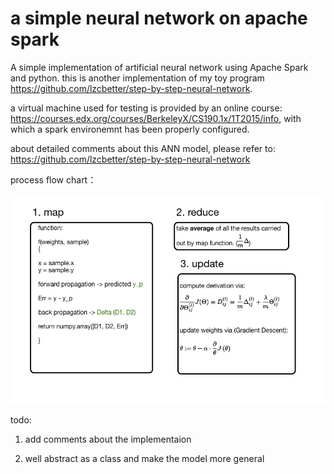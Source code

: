 # a simple neural network on apache spark

A simple implementation of artificial neural network using Apache Spark and python. this is another implementation of my toy program  https://github.com/lzcbetter/step-by-step-neural-network.

a virtual machine used for testing is provided by an online course: https://courses.edx.org/courses/BerkeleyX/CS190.1x/1T2015/info, with which a spark environemnt has been properly configured.

about detailed comments about this ANN model, please refer to: https://github.com/lzcbetter/step-by-step-neural-network

process flow chart：

![alt text](flow_chart.png)


todo:

1. add comments about the implementaion

2. well abstract as a class and make the model more general


